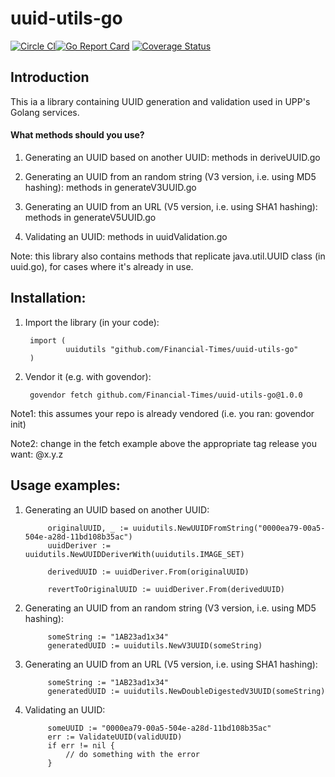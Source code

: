 # uuid-utils-go
[![Circle CI](https://circleci.com/gh/Financial-Times/uuid-utils-go/tree/master.png?style=shield)](https://circleci.com/gh/Financial-Times/uuid-utils-go/tree/master)[![Go Report Card](https://goreportcard.com/badge/github.com/Financial-Times/uuid-utils-go)](https://goreportcard.com/report/github.com/Financial-Times/uuid-utils-go) [![Coverage Status](https://coveralls.io/repos/github/Financial-Times/uuid-utils-go/badge.svg)](https://coveralls.io/github/Financial-Times/uuid-utils-go)

## Introduction

This ia a library containing UUID generation and validation used in UPP's Golang services.

#### What methods should you use?

1. Generating an UUID based on another UUID: methods in deriveUUID.go

2. Generating an UUID from an random string (V3 version, i.e. using MD5 hashing): methods in generateV3UUID.go

3. Generating an UUID from an URL (V5 version, i.e. using SHA1 hashing): methods in generateV5UUID.go

4. Validating an UUID: methods in uuidValidation.go

Note: this library also contains methods that replicate java.util.UUID class (in uuid.go), for cases where it's already in use.

## Installation:

1. Import the library (in your code):

        import (
                uuidutils "github.com/Financial-Times/uuid-utils-go"
        )

2. Vendor it (e.g. with govendor):

        govendor fetch github.com/Financial-Times/uuid-utils-go@1.0.0
        
Note1: this assumes your repo is already vendored (i.e. you ran: govendor init)

Note2: change in the fetch example above the appropriate tag release you want: @x.y.z

## Usage examples:

1. Generating an UUID based on another UUID:

            originalUUID, _ := uuidutils.NewUUIDFromString("0000ea79-00a5-504e-a28d-11bd108b35ac")
            uuidDeriver := uuidutils.NewUUIDDeriverWith(uuidutils.IMAGE_SET)

            derivedUUID := uuidDeriver.From(originalUUID)
            
            revertToOriginalUUID := uuidDeriver.From(derivedUUID)
            
2. Generating an UUID from an random string (V3 version, i.e. using MD5 hashing):

            someString := "1AB23ad1x34"
            generatedUUID := uuidutils.NewV3UUID(someString)

3. Generating an UUID from an URL (V5 version, i.e. using SHA1 hashing):

            someString := "1AB23ad1x34"
            generatedUUID := uuidutils.NewDoubleDigestedV3UUID(someString)

4. Validating an UUID:

            someUUID := "0000ea79-00a5-504e-a28d-11bd108b35ac"
            err := ValidateUUID(validUUID)
            if err != nil {
                // do something with the error
            }